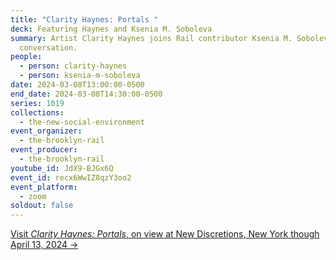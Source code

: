 ```yaml
---
title: "Clarity Haynes: Portals "
deck: Featuring Haynes and Ksenia M. Soboleva
summary: Artist Clarity Haynes joins Rail contributor Ksenia M. Soboleva for a
  conversation.
people:
  - person: clarity-haynes
  - person: ksenia-m-soboleva
date: 2024-03-08T13:00:00-0500
end_date: 2024-03-08T14:30:00-0500
series: 1019
collections:
  - the-new-social-environment
event_organizer:
  - the-brooklyn-rail
event_producer:
  - the-brooklyn-rail
youtube_id: JdX9-BJGx6Q
event_id: recx6WwIZ8qzY3oo2
event_platform:
  - zoom
soldout: false
---
```

[V﻿isit *Clarity Haynes: Portals*,  on view at New Discretions, New York though April 13, 2024 →](https://newdiscretions.com/)